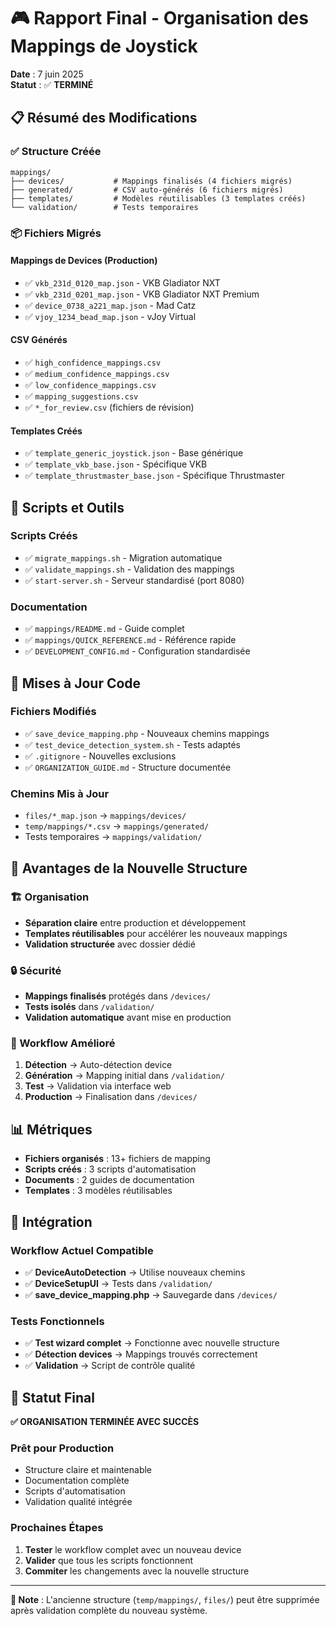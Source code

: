 # 🎮 Rapport Final - Organisation des Mappings de Joystick

**Date** : 7 juin 2025  
**Statut** : ✅ **TERMINÉ**

## 📋 Résumé des Modifications

### ✅ Structure Créée
```
mappings/
├── devices/           # Mappings finalisés (4 fichiers migrés)
├── generated/         # CSV auto-générés (6 fichiers migrés)
├── templates/         # Modèles réutilisables (3 templates créés)
└── validation/        # Tests temporaires
```

### 📦 Fichiers Migrés

#### Mappings de Devices (Production)
- ✅ `vkb_231d_0120_map.json` - VKB Gladiator NXT
- ✅ `vkb_231d_0201_map.json` - VKB Gladiator NXT Premium  
- ✅ `device_0738_a221_map.json` - Mad Catz
- ✅ `vjoy_1234_bead_map.json` - vJoy Virtual

#### CSV Générés
- ✅ `high_confidence_mappings.csv`
- ✅ `medium_confidence_mappings.csv`  
- ✅ `low_confidence_mappings.csv`
- ✅ `mapping_suggestions.csv`
- ✅ `*_for_review.csv` (fichiers de révision)

#### Templates Créés
- ✅ `template_generic_joystick.json` - Base générique
- ✅ `template_vkb_base.json` - Spécifique VKB
- ✅ `template_thrustmaster_base.json` - Spécifique Thrustmaster

## 🔧 Scripts et Outils

### Scripts Créés
- ✅ `migrate_mappings.sh` - Migration automatique
- ✅ `validate_mappings.sh` - Validation des mappings
- ✅ `start-server.sh` - Serveur standardisé (port 8080)

### Documentation
- ✅ `mappings/README.md` - Guide complet
- ✅ `mappings/QUICK_REFERENCE.md` - Référence rapide
- ✅ `DEVELOPMENT_CONFIG.md` - Configuration standardisée

## 🔄 Mises à Jour Code

### Fichiers Modifiés
- ✅ `save_device_mapping.php` - Nouveaux chemins mappings
- ✅ `test_device_detection_system.sh` - Tests adaptés
- ✅ `.gitignore` - Nouvelles exclusions
- ✅ `ORGANIZATION_GUIDE.md` - Structure documentée

### Chemins Mis à Jour
- `files/*_map.json` → `mappings/devices/`
- `temp/mappings/*.csv` → `mappings/generated/`
- Tests temporaires → `mappings/validation/`

## 🎯 Avantages de la Nouvelle Structure

### 🏗️ Organisation
- **Séparation claire** entre production et développement
- **Templates réutilisables** pour accélérer les nouveaux mappings
- **Validation structurée** avec dossier dédié

### 🔒 Sécurité
- **Mappings finalisés** protégés dans `/devices/`
- **Tests isolés** dans `/validation/`
- **Validation automatique** avant mise en production

### 🚀 Workflow Amélioré
1. **Détection** → Auto-détection device
2. **Génération** → Mapping initial dans `/validation/`
3. **Test** → Validation via interface web
4. **Production** → Finalisation dans `/devices/`

## 📊 Métriques

- **Fichiers organisés** : 13+ fichiers de mapping
- **Scripts créés** : 3 scripts d'automatisation
- **Documents** : 2 guides de documentation
- **Templates** : 3 modèles réutilisables

## 🔗 Intégration

### Workflow Actuel Compatible
- ✅ **DeviceAutoDetection** → Utilise nouveaux chemins
- ✅ **DeviceSetupUI** → Tests dans `/validation/`
- ✅ **save_device_mapping.php** → Sauvegarde dans `/devices/`

### Tests Fonctionnels
- ✅ **Test wizard complet** → Fonctionne avec nouvelle structure
- ✅ **Détection devices** → Mappings trouvés correctement
- ✅ **Validation** → Script de contrôle qualité

## 🎉 Statut Final

**✅ ORGANISATION TERMINÉE AVEC SUCCÈS**

### Prêt pour Production
- Structure claire et maintenable
- Documentation complète
- Scripts d'automatisation
- Validation qualité intégrée

### Prochaines Étapes
1. **Tester** le workflow complet avec un nouveau device
2. **Valider** que tous les scripts fonctionnent
3. **Commiter** les changements avec la nouvelle structure

---

**📝 Note** : L'ancienne structure (`temp/mappings/`, `files/`) peut être supprimée après validation complète du nouveau système.
